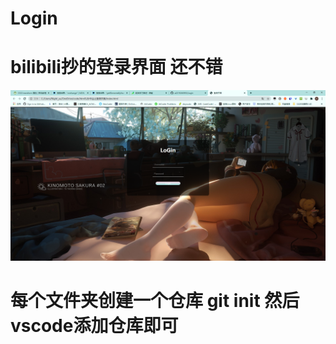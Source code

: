 <!--
 * @Author: your name
 * @Date: 2020-10-31 12:11:26
 * @LastEditTime: 2020-10-31 12:20:54
 * @LastEditors: Please set LastEditors
 * @Description: In User Settings Edit
 * @FilePath: \抄作业之登录页面\README.md
-->
# Login
# bilibili抄的登录界面 还不错

![效果图](1.png)
# 每个文件夹创建一个仓库 git init 然后vscode添加仓库即可
